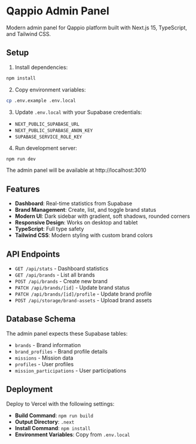 # Qappio Admin Panel

Modern admin panel for Qappio platform built with Next.js 15, TypeScript, and Tailwind CSS.

## Setup

1. Install dependencies:
```bash
npm install
```

2. Copy environment variables:
```bash
cp .env.example .env.local
```

3. Update `.env.local` with your Supabase credentials:
- `NEXT_PUBLIC_SUPABASE_URL`
- `NEXT_PUBLIC_SUPABASE_ANON_KEY`
- `SUPABASE_SERVICE_ROLE_KEY`

4. Run development server:
```bash
npm run dev
```

The admin panel will be available at http://localhost:3010

## Features

- **Dashboard**: Real-time statistics from Supabase
- **Brand Management**: Create, list, and toggle brand status
- **Modern UI**: Dark sidebar with gradient, soft shadows, rounded corners
- **Responsive Design**: Works on desktop and tablet
- **TypeScript**: Full type safety
- **Tailwind CSS**: Modern styling with custom brand colors

## API Endpoints

- `GET /api/stats` - Dashboard statistics
- `GET /api/brands` - List all brands
- `POST /api/brands` - Create new brand
- `PATCH /api/brands/[id]` - Update brand status
- `PATCH /api/brands/[id]/profile` - Update brand profile
- `POST /api/storage/brand-assets` - Upload brand assets

## Database Schema

The admin panel expects these Supabase tables:
- `brands` - Brand information
- `brand_profiles` - Brand profile details
- `missions` - Mission data
- `profiles` - User profiles
- `mission_participations` - User participations

## Deployment

Deploy to Vercel with the following settings:
- **Build Command**: `npm run build`
- **Output Directory**: `.next`
- **Install Command**: `npm install`
- **Environment Variables**: Copy from `.env.local`

